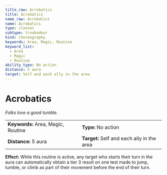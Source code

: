 ```yaml
---
title_raw: Acrobatics
title: Acrobatics
name_raw: Acrobatics
name: Acrobatics
type: classes
subtype: troubadour
kind: choreography
keywords: Area, Magic, Routine
keyword_list:
  - Area
  - Magic
  - Routine
ability_type: No action
distance: 5 aura
target: Self and each ally in the area
---
```


# Acrobatics

*Folks love a good tumble.*

|                                    |                                            |
| :--------------------------------- | :----------------------------------------- |
| **Keywords:** Area, Magic, Routine | **Type:** No action                        |
| **Distance:** 5 aura               | **Target:** Self and each ally in the area |

**Effect:** While this routine is active, any target who starts their turn in the aura can automatically obtain a tier 3 result on one test made to jump, tumble, or climb as part of their movement before the end of their turn.
